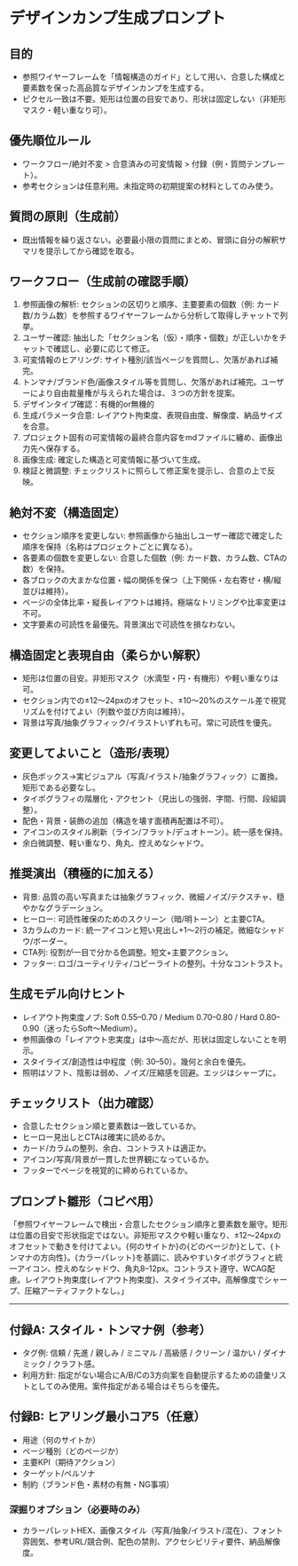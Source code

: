 # デザインカンプ生成プロンプト

## 目的
- 参照ワイヤーフレームを「情報構造のガイド」として用い、合意した構成と要素数を保った高品質なデザインカンプを生成する。
- ピクセル一致は不要。矩形は位置の目安であり、形状は固定しない（非矩形マスク・軽い重なり可）。

## 優先順位ルール
- ワークフロー/絶対不変 > 合意済みの可変情報 > 付録（例・質問テンプレート）。
- 参考セクションは任意利用。未指定時の初期提案の材料としてのみ使う。

## 質問の原則（生成前）
- 既出情報を繰り返さない。必要最小限の質問にまとめ、冒頭に自分の解釈サマリを提示してから確認を取る。

## ワークフロー（生成前の確認手順）
1. 参照画像の解析: セクションの区切りと順序、主要要素の個数（例: カード数/カラム数）を参照するワイヤーフレームから分析して取得しチャットで列挙。
2. ユーザー確認: 抽出した「セクション名（仮）・順序・個数」が正しいかをチャットで確認し、必要に応じて修正。
3. 可変情報のヒアリング: サイト種別/該当ページを質問し、欠落があれば補完。
4. トンマナ/ブランド色/画像スタイル等を質問し、欠落があれば補完。ユーザーにより自由裁量権が与えられた場合は、３つの方針を提案。
5. デザインタイプ確認：有機的or無機的
6. 生成パラメータ合意: レイアウト拘束度、表現自由度、解像度、納品サイズを合意。
7. プロジェクト固有の可変情報の最終合意内容をmdファイルに纏め、画像出力先へ保存する。
8. 画像生成: 確定した構造と可変情報に基づいて生成。
9. 検証と微調整: チェックリストに照らして修正案を提示し、合意の上で反映。

## 絶対不変（構造固定）
- セクション順序を変更しない: 参照画像から抽出しユーザー確認で確定した順序を保持（名称はプロジェクトごとに異なる）。
- 各要素の個数を変更しない: 合意した個数（例: カード数、カラム数、CTAの数）を保持。
- 各ブロックの大まかな位置・幅の関係を保つ（上下関係・左右寄せ・横/縦並びは維持）。
- ページの全体比率・縦長レイアウトは維持。極端なトリミングや比率変更は不可。
- 文字要素の可読性を最優先。背景演出で可読性を損なわない。

## 構造固定と表現自由（柔らかい解釈）
- 矩形は位置の目安。非矩形マスク（水滴型・円・有機形）や軽い重なりは可。
- セクション内での±12〜24pxのオフセット、±10〜20%のスケール差で視覚リズムを付けてよい（列数や並び方向は維持）。
- 背景は写真/抽象グラフィック/イラストいずれも可。常に可読性を優先。

## 変更してよいこと（造形/表現）
- 灰色ボックス→実ビジュアル（写真/イラスト/抽象グラフィック）に置換。矩形である必要なし。
- タイポグラフィの階層化・アクセント（見出しの強弱、字間、行間、段組調整）。
- 配色・背景・装飾の追加（構造を壊す面積再配置は不可）。
- アイコンのスタイル刷新（ライン/フラット/デュオトーン）。統一感を保持。
- 余白微調整、軽い重なり、角丸、控えめなシャドウ。

## 推奨演出（積極的に加える）
- 背景: 品質の高い写真または抽象グラフィック、微細ノイズ/テクスチャ、穏やかなグラデーション。
- ヒーロー: 可読性確保のためのスクリーン（暗/明トーン）と主要CTA。
- 3カラムのカード: 統一アイコンと短い見出し+1〜2行の補足。微細なシャドウ/ボーダー。
- CTA列: 役割が一目で分かる色調整。短文+主要アクション。
- フッター: ロゴ/ユーティリティ/コピーライトの整列。十分なコントラスト。

## 生成モデル向けヒント
- レイアウト拘束度ノブ: Soft 0.55–0.70 / Medium 0.70–0.80 / Hard 0.80–0.90（迷ったらSoft〜Medium）。
- 参照画像の「レイアウト忠実度」は中〜高だが、形状は固定しないことを明示。
- スタイライズ/創造性は中程度（例: 30–50）。幾何と余白を優先。
- 照明はソフト、陰影は弱め、ノイズ/圧縮感を回避。エッジはシャープに。

## チェックリスト（出力確認）
- 合意したセクション順と要素数は一致しているか。
- ヒーロー見出しとCTAは確実に読めるか。
- カード/カラムの整列、余白、コントラストは適正か。
- アイコン/写真/背景が一貫した世界観になっているか。
- フッターでページを視覚的に締められているか。

## プロンプト雛形（コピペ用）
「参照ワイヤーフレームで検出・合意したセクション順序と要素数を厳守。矩形は位置の目安で形状指定ではない。非矩形マスクや軽い重なり、±12〜24pxのオフセットで動きを付けてよい。{何のサイトか}の{どのページか}として、{トンマナの方向性}。{カラーパレット}を基調に、読みやすいタイポグラフィと統一アイコン、控えめなシャドウ、角丸8–12px。コントラスト遵守、WCAG配慮。レイアウト拘束度{レイアウト拘束度}、スタイライズ中。高解像度でシャープ、圧縮アーティファクトなし。」

---

## 付録A: スタイル・トンマナ例（参考）
- タグ例: 信頼 / 先進 / 親しみ / ミニマル / 高級感 / クリーン / 温かい / ダイナミック / クラフト感。
- 利用方針: 指定がない場合にA/B/Cの3方向案を自動提示するための語彙リストとしてのみ使用。案件指定がある場合はそちらを優先。

## 付録B: ヒアリング最小コア5（任意）
- 用途（何のサイトか）
- ページ種別（どのページか）
- 主要KPI（期待アクション）
- ターゲット/ペルソナ
- 制約（ブランド色・素材の有無・NG事項）

### 深掘りオプション（必要時のみ）
- カラーパレットHEX、画像スタイル（写真/抽象/イラスト/混在）、フォント雰囲気、参考URL/競合例、配色の禁則、アクセシビリティ要件、納品解像度。

